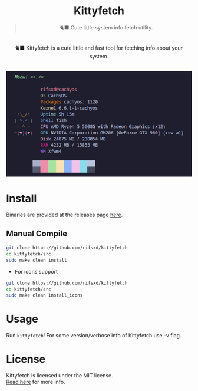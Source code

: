 <div align="center">
	<h1>Kittyfetch</h1>
	<blockquote align="center">🐈‍⬛ Cute little system info fetch utility.</blockquote>
	<p><br>
		🐈‍⬛ Kittyfetch is a cute little and fast tool for fetching info about your system.
	</p><br>
	<img src="/assets/kittyfetch-3.png">
</div>

# Install
Binaries are provided at the releases page [here](https://github.com/rifsxd/kittyfetch/releases).

## Manual Compile
```sh
git clone https://github.com/rifsxd/kittyfetch
cd kittyfetch/src
sudo make clean install

```
 - For icons support
```sh
git clone https://github.com/rifsxd/kittyfetch
cd kittyfetch/src
sudo make clean install_icons

```  

# Usage
Run `kittyfetch`! For some version/verbose info of Kittyfetch use -v flag.

# License
Kittyfetch is licensed under the MIT license.  
[Read here](LICENSE) for more info.
